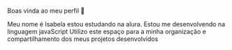 Boas vinda ao meu perfil 💙

Meu nome é Isabela estou estudando na alura.
Estou me desenvolvendo na linguagem javaScript Utilizo este espaço para a minha organização e compartilhamento dos meus projetos desenvolvidos

